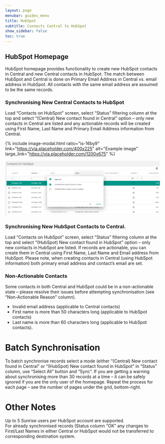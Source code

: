 ```yaml
---
layout: page
menubar: guides_menu
title: HubSpot
subtitle: Connects Central to HubSpot
show_sidebar: false
toc: true
---
```


## HubSpot Homepage

HubSpot homepage provides functionality to create new HubSpot contacts in Central and new Central contacts in HubSpot.
The match between HubSpot and Central is done on Primary Email Address in Central vs. email address in HubSpot. All contacts with the same email address are assumed to be the same records.

### Synchronising New Central Contacts to HubSpot
Load “Contacts on HubSpot” screen, select “Status” filtering column at the top and select “(Central) New contact found in Central” option – only new contacts in Central are listed and any actionable records will be created using First Name, Last Name and Primary Email Address information from Central.

{% include image-modal.html ratio="is-16by9" link="https://via.placeholder.com/400x225" alt="Example image" large_link="https://via.placeholder.com/1200x675" %}

![HubSpot New Central Contacts](/img/hubspot/hubspot-new-central-contacts.png "HubSpot New Central Contacts")

### Synchronising New HubSpot Contacts to Central.
Load “Contacts on HubSpot” screen, select “Status” filtering column at the top and select “(HubSpot) New contact found in HubSpot” option – only new contacts in HubSpot are listed. If records are actionable, you can create them in Central using First Name, Last Name and Email address from HubSpot. Please note, when creating contacts in Central (using HubSpot information) both primary email address and contact’s email are set.

### Non-Actionable Contacts
Some contacts in both Central and HubSpot could be in a non-actionable state – please resolve their issues before attempting synchronisation (see “Non-Actionable Reason” column).
* Invalid email address (applicable to Central contacts)
* First name is more than 50 characters long (applicable to HubSpot contacts)
* Last name is more than 60 characters long (applicable to HubSpot contacts).

# Batch Synchronisation
To batch synchronise records select a mode (either “(Central) New contact found in Central” or “(HubSpot) New contact found in HubSpot” in “Status” column, use “Select All” button and “Sync”. If you are getting a warning about synchronising more than 30 records at a time – it can be safely ignored if you are the only user of the homepage. Repeat the process for each page – see the number of pages under the grid, bottom-right.

# Other Notes
Up to 5 Sunrise users per HubSpot account are supported.  
For already synchronised records (Status column “OK” any changes to First/Last Names in either Central or HubSpot would not be transferred to corresponding destination system.
